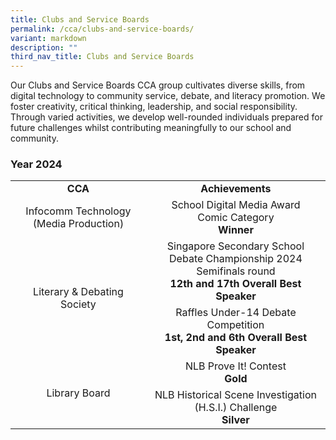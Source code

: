 ```yaml
---
title: Clubs and Service Boards
permalink: /cca/clubs-and-service-boards/
variant: markdown
description: ""
third_nav_title: Clubs and Service Boards
---
```

<p>Our Clubs and Service Boards CCA group cultivates diverse skills, from digital technology to community service, debate, and literacy promotion. We foster creativity, critical thinking, leadership, and social responsibility. Through varied activities, we develop well-rounded individuals prepared for future challenges whilst contributing meaningfully to our school and community.</p>

<h3>Year 2024</h3>
<table>
<tbody>
<tr>
<td style="text-align: center;"><strong>CCA</strong></td>
<td style="text-align: center;"><strong>Achievements</strong></td>
</tr>
<tr>
<td style="vertical-align: middle; text-align: center;">Infocomm Technology (Media Production)</td>
<td style="vertical-align: middle; text-align: center;">School Digital Media Award <br> Comic Category <br><b>Winner</b></td>
</tr>
<tr>
<td style="vertical-align: middle; text-align: center;" rowspan="2">Literary &amp; Debating Society</td>
<td style="vertical-align: middle; text-align: center;">Singapore Secondary School Debate Championship 2024 <br>Semifinals round<br>
	<b>12th and 17th Overall Best Speaker</b></td>
</tr>
	<tr>
<td style="vertical-align: middle; text-align: center;">Raffles Under-14 Debate Competition <br><b>1st, 2nd and 6th Overall Best Speaker</b></td>		
	</tr>
<tr>
<td style="vertical-align: middle; text-align: center;" rowspan="2">Library Board</td>
	<td style="vertical-align: middle; text-align: center;">NLB Prove It! Contest <br><b>Gold</b></td>
</tr>
	<tr>
		<td style="vertical-align: middle; text-align: center;">NLB Historical Scene Investigation (H.S.I.) Challenge<br><b>Silver</b></td>
	</tr>
</tbody>
</table>